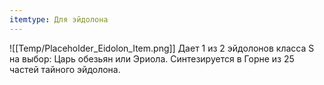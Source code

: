 ```yaml
---
itemtype: Для эйдолона
---
```

![[Temp/Placeholder_Eidolon_Item.png]]
Дает 1 из 2 эйдолонов класса S на выбор: Царь обезьян или Эриола. Синтезируется в Горне из 25 частей тайного эйдолона.
